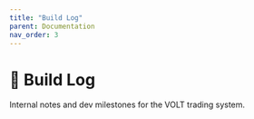 ```yaml
---
title: "Build Log"
parent: Documentation
nav_order: 3
---
```


# 🧠 Build Log

Internal notes and dev milestones for the VOLT trading system.
